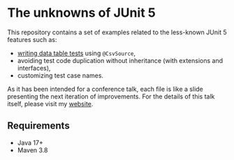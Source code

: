# The unknowns of JUnit 5

This repository contains a set of examples related to the less-known JUnit 5 features such as:
- [writing data table tests](https://mikemybytes.com/2021/10/19/parameterize-like-a-pro-with-junit-5-csvsource/) using 
`@CsvSource`,
- avoiding test code duplication without inheritance (with extensions and interfaces),
- customizing test case names.

As it has been intended for a conference talk, each file is like a slide presenting the next iteration of improvements.
For the details of this talk itself, please visit my [website](https://mikemybytes.com/talks/).

## Requirements

- Java 17+
- Maven 3.8
